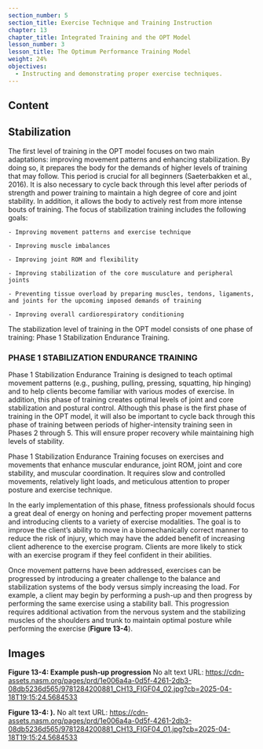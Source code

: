 ```yaml
---
section_number: 5
section_title: Exercise Technique and Training Instruction
chapter: 13
chapter_title: Integrated Training and the OPT Model
lesson_number: 3
lesson_title: The Optimum Performance Training Model
weight: 24%
objectives:
  - Instructing and demonstrating proper exercise techniques.
---
```


## Content
## Stabilization

The first level of training in the OPT model focuses on two main adaptations: improving movement patterns and enhancing stabilization. By doing so, it prepares the body for the demands of higher levels of training that may follow. This period is crucial for all beginners (Saeterbakken et al., 2016). It is also necessary to cycle back through this level after periods of strength and power training to maintain a high degree of core and joint stability. In addition, it allows the body to actively rest from more intense bouts of training. The focus of stabilization training includes the following goals:

	- Improving movement patterns and exercise technique

	- Improving muscle imbalances

	- Improving joint ROM and flexibility

	- Improving stabilization of the core musculature and peripheral joints

	- Preventing tissue overload by preparing muscles, tendons, ligaments, and joints for the upcoming imposed demands of training

	- Improving overall cardiorespiratory conditioning

The stabilization level of training in the OPT model consists of one phase of training: Phase 1 Stabilization Endurance Training.

### PHASE 1 STABILIZATION ENDURANCE TRAINING

Phase 1 Stabilization Endurance Training is designed to teach optimal movement patterns (e.g., pushing, pulling, pressing, squatting, hip hinging) and to help clients become familiar with various modes of exercise. In addition, this phase of training creates optimal levels of joint and core stabilization and postural control. Although this phase is the first phase of training in the OPT model, it will also be important to cycle back through this phase of training between periods of higher-intensity training seen in Phases 2 through 5. This will ensure proper recovery while maintaining high levels of stability.

Phase 1 Stabilization Endurance Training focuses on exercises and movements that enhance muscular endurance, joint ROM, joint and core stability, and muscular coordination. It requires slow and controlled movements, relatively light loads, and meticulous attention to proper posture and exercise technique.

In the early implementation of this phase, fitness professionals should focus a great deal of energy on honing and perfecting proper movement patterns and introducing clients to a variety of exercise modalities. The goal is to improve the client’s ability to move in a biomechanically correct manner to reduce the risk of injury, which may have the added benefit of increasing client adherence to the exercise program. Clients are more likely to stick with an exercise program if they feel confident in their abilities.

Once movement patterns have been addressed, exercises can be progressed by introducing a greater challenge to the balance and stabilization systems of the body versus simply increasing the load. For example, a client may begin by performing a push-up and then progress by performing the same exercise using a stability ball. This progression requires additional activation from the nervous system and the stabilizing muscles of the shoulders and trunk to maintain optimal posture while performing the exercise (**Figure 13-4**).

## Images

**Figure 13-4: Example push-up progression**
No alt text
URL: https://cdn-assets.nasm.org/pages/prd/1e006a4a-0d5f-4261-2db3-08db5236d565/9781284200881_CH13_FIGF04_02.jpg?cb=2025-04-18T19:15:24.5684533

**Figure 13-4: ).**
No alt text
URL: https://cdn-assets.nasm.org/pages/prd/1e006a4a-0d5f-4261-2db3-08db5236d565/9781284200881_CH13_FIGF04_01.jpg?cb=2025-04-18T19:15:24.5684533